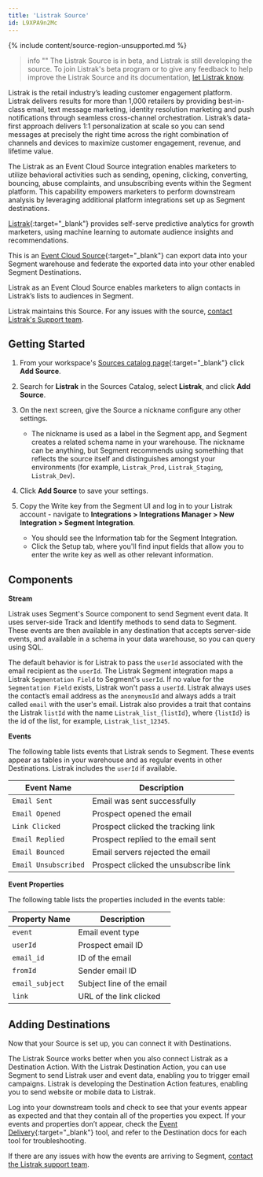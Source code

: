 ```yaml
---
title: 'Listrak Source'
id: L9XPA9n2Mc
---
```

{% include content/source-region-unsupported.md %}

> info ""
> The Listrak Source is in beta, and Listrak is still developing the source. To join Listrak's beta program or to give any feedback to help improve the Listrak Source and its documentation, [let Listrak know](mailto:support@listrak.com).

Listrak is the retail industry’s leading customer engagement platform. Listrak delivers results for more than 1,000 retailers by providing best-in-class email, text message marketing, identity resolution marketing and push notifications through seamless cross-channel orchestration. Listrak’s data-first approach delivers 1:1 personalization at scale so you can send messages at precisely the right time across the right combination of channels and devices to maximize customer engagement, revenue, and lifetime value.

The Listrak as an Event Cloud Source integration enables marketers to utilize behavioral activities such as sending, opening, clicking, converting, bouncing, abuse complaints, and unsubscribing events within the Segment platform. This capability empowers marketers to perform downstream analysis by leveraging additional platform integrations set up as Segment destinations.

[Listrak](https://listrak.com/?utm_source=segmentio&utm_medium=docs&utm_campaign=partners){:target="_blank"} provides self-serve predictive analytics for growth marketers, using machine learning to automate audience insights and recommendations.

This is an [Event Cloud Source](https://segment.com/docs/sources/#event-cloud-sources){:target="_blank"} can export data into your Segment warehouse and federate the exported data into your other enabled Segment Destinations.

Listrak as an Event Cloud Source enables marketers to align contacts in Listrak’s lists to audiences in Segment.

Listrak maintains this Source. For any issues with the source, [contact Listrak's Support team](mailto:support@listrak.com).

## Getting Started

1.	From your workspace's [Sources catalog page](https://app.segment.com/goto-my-workspace/sources/catalog){:target="_blank"} click **Add Source**.

1.  Search for **Listrak** in the Sources Catalog, select **Listrak**, and click **Add Source**.

1.	On the next screen, give the Source a nickname configure any other settings.
    - The nickname is used as a label in the Segment app, and Segment creates a related schema name in your warehouse. The nickname can be anything, but Segment recommends using something that reflects the source itself and distinguishes amongst your environments (for example, `Listrak_Prod`, `Listrak_Staging`, `Listrak_Dev`).

1.	Click **Add Source** to save your settings.

1.	Copy the Write key from the Segment UI and log in to your Listrak account - navigate to **Integrations > Integrations Manager > New Integration > Segment Integration**.
    - You should see the Information tab for the Segment Integration.
    - Click the Setup tab, where you'll find input fields that allow you to enter the write key as well as other relevant information.

## Components

**Stream**

Listrak uses Segment's Source component to send Segment event data. It uses server-side Track and Identify methods to send data to Segment. These events are then available in any destination that accepts server-side events, and available in a schema in your data warehouse, so you can query using SQL.

The default behavior is for Listrak to pass the `userId` associated with the email recipient as the `userId`. The Listrak Segment integration maps a Listrak `Segmentation Field` to Segment's `userId`. If no value for the `Segmentation Field` exists, Listrak won't pass a `userId`. Listrak always uses the contact’s email address as the `anonymousId` and always adds a trait called `email` with the user's email. Listrak also provides a trait that contains the Listrak `listId` with the name `Listrak_list_{listId}`, where `{listId}` is the id of the list, for example, `Listrak_list_12345`.


**Events**

The following table lists events that Listrak sends to Segment. These events appear as tables in your warehouse and as regular events in other Destinations. Listrak includes the `userId` if available.

| Event Name			| Description |
| -----------			| ----------- |
| `Email Sent`			| Email was sent successfully |
| `Email Opened`			| Prospect opened the email |
| `Link Clicked`			| Prospect clicked the tracking link |
| `Email Replied`			| Prospect replied to the email sent |
| `Email Bounced`			| Email servers rejected the email |
| `Email Unsubscribed`	| Prospect clicked the unsubscribe link |


**Event Properties**

The following table lists the properties included in the events table:

|Property Name	|Description |
| -----------	| ----------- |
|`event`		|Email event type |
|`userId`		|Prospect email ID |
|`email_id`		|ID of the email |
|`fromId`		|Sender email ID |
|`email_subject`|Subject line of the email |
|`link`			|URL of the link clicked |



## Adding Destinations

Now that your Source is set up, you can connect it with Destinations. 

The Listrak Source works better when you also connect Listrak as a Destination Action. With the Listrak Destination Action, you can use Segment to send Listrak user and event data, enabling you to trigger email campaigns. Listrak is developing the Destination Action features, enabling you to send website or mobile data to Listrak. 

Log into your downstream tools and check to see that your events appear as expected and that they contain all of the properties you expect. If your events and properties don’t appear, check the [Event Delivery](https://segment.com/docs/connections/event-delivery/){:target="_blank"} tool, and refer to the Destination docs for each tool for troubleshooting.

If there are any issues with how the events are arriving to Segment, [contact the Listrak support team](mailto:support@listrak.com).
